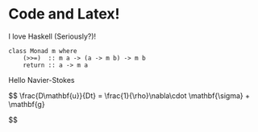# Code and Latex!

I love Haskell (Seriously?)!

```
class Monad m where
    (>>=)  :: m a -> (a -> m b) -> m b
    return :: a -> m a
```

Hello Navier-Stokes

$$
\frac{D\mathbf{u}}{Dt} = \frac{1}{\rho}\nabla\cdot \mathbf{\sigma} + \mathbf{g}

$$
